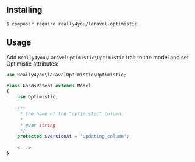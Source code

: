 ## Installing

```shell
$ composer require really4you/laravel-optimistic
```

## Usage

Add `Really4you\LaravelOptimistic\Optimistic` trait to the model and set Optimistic attributes:

```php
use Really4you\laravelOptimistic\Optimistic;

class GoodsPatent extends Model
{
    use Optimistic;
    
    /**
     * the name of the "optimistic" column.
     *
     * @var string
     */
    protected $versionAt = 'updating_column';
    
    <...>
}
```
